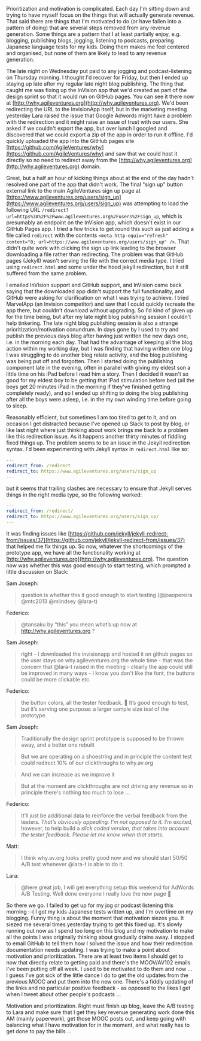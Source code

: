 Prioritization and motivation is complicated.  Each day I'm sitting down and trying to have myself focus on the things that will actually generate revenue.  That said there are things that I'm motivated to do (or have fallen into a pattern of doing) that are several steps removed from any revenue generation.  Some things are a pattern that I at least partially enjoy, e.g. blogging, publishing blogs, jogging, listening to podcasts, preparing Japanese language tests for my kids.  Doing them makes me feel centered and organised, but none of them are likely to lead to any revenue generation.

The late night on Wednesday put paid to any jogging and podcast-listening on Thursday morning.  I thought I'd recover for Friday, but then I ended up staying up late after my regular late night blog publishing.  The thing that caught me was fixing up the InVision app that we'd created as part of the design sprint so that it would run on GitHub pages.  You can see it there now at [http://why.agileventures.org](http://why.agileventures.org).  We'd been redirecting the URL to the InvisionApp itself, but in the marketing meeting yesterday Lara raised the issue that Google Adwords might have a problem with the redirection and it might raise an issue of trust with our users.  She asked if we couldn't export the app, but over lunch I googled and discovered that we could export a zip of the app in order to run it offline.  I'd quickly uploaded the app into the GitHub pages site [https://github.com/AgileVentures/why](https://github.com/AgileVentures/why) and saw that we could host it directly so no need to redirect away from the [http://why.agileventures.org](http://why.agileventures.org) domain.

Great, but a half an hour of kicking things about at the end of the day hadn't resolved one part of the app that didn't work.  The final "sign up" button external link to the main AgileVentures sign up page at [https://www.agileventures.org/users/sign_up](https://www.agileventures.org/users/sign_up) was attempting to load the following URL `/redirect?url=https%3A%2F%2Fwww.agileventures.org%2Fusers%2Fsign_up`, which is presumably an endpoint on the InVision app, which doesn't exist in our GitHub Pages app.  I tried a few tricks to get round this such as just adding a file called `redirect` with the contents `<meta http-equiv="refresh" content="0; url=https://www.agileventures.org/users/sign_up" />`.  That didn't quite work with clicking the sign up link leading to the browser downloading a file rather than redirecting.  The problem was that GitHub pages (Jekyll) wasn't serving the file with the correct media type.  I tried using `redirect.html` and some under the hood jekyll redirection, but it still suffered from the same problem.

I emailed InVision support and GitHub support, and InVision came back saying that the downloaded app didn't support the full functionality, and GitHub were asking for clarification on what I was trying to achieve.  I tried MarvelApp (an Invision competitor) and saw that I could quickly recreate the app there, but couldn't download without upgrading.  So I'd kind of given up for the time being, but after my late night blog publishing session I couldn't help tinkering.  The late night blog publishing session is also a strange prioritization/motivation conundrum.  In days gone by I used to try and publish the previous days blog after having just written the new days one, i.e. in the morning each day.  That had the advantage of keeping all the blog action within my working day, but I was finding that having written one blog I was struggling to do another blog relate activity, and the blog publishing was being put off and forgotten.  Then I started doing the publishing component late in the evening, often in parallel with giving my eldest son a little time on his iPad before I read him a story.  Then I decided it wasn't so good for my eldest boy to be getting that iPad stimulation before bed (all the boys get 20 minutes iPad in the morning if they've finished getting completely ready), and so I ended up shifting to doing the blog publishing after all the boys were asleep, i.e. in the my own winding time before going to sleep.

Reasonably efficient, but sometimes I am too tired to get to it, and on occasion I get distracted because I've opened up Slack to post by blog, or like last night where just thinking about work brings me back to a problem like this redirection issue.  As it happens another thirty minutes of fiddling fixed things up.  The problem seems to be an issue in the Jekyll redirection syntax.  I'd been experimenting with Jekyll syntax in `redirect.html` like so:

```yaml
---
redirect_from: /redirect
redirect_to: https://www.agileventures.org/users/sign_up
---
```

but it seems that trailing slashes are necessary to ensure that Jekyll serves things in the right media type, so the following worked:

```yaml
---
redirect_from: /redirect/
redirect_to: https://www.agileventures.org/users/sign_up/
---
```

It was finding issues like [https://github.com/jekyll/jekyll-redirect-from/issues/37](https://github.com/jekyll/jekyll-redirect-from/issues/37) that helped me fix things up.  So now, whatever the shortcomings of the prototype app, we have all the functionality working at [http://why.agileventures.org](http://why.agileventures.org).  The question now was whether this was good enough to start testing, which prompted a little discussion on Slack:

Sam Joseph:
> question is whether this it good enough to start testing (@joaopereira @mtc2013 @mlindsey @lara-t)

Federico:
> @tansaku by “this” you mean what’s up now at http://why.agileventures.org ?

Sam Joseph:
> right - I downloaded the invisionapp and hosted it on github pages so the user stays on why.agileventures.org the whole time - that was the concern that @lara-t raised in the meeting - clearly the app could still be improved in many ways - I know you don't like the font, the buttons could be more clickable etc.

Federico:
> the button colors, all the tester feedback. :grimacing:
> It’s good enough to test, but it’s serving one purpose: a larger sample size *test* of the prototype.

Sam Joseph: 
> Traditionally the design sprint prototype is supposed to be thrown away, and a better one rebuilt

> But we are operating on a shoestring and in principle the content test could redirect 10% of our clickthroughs to why.av.org

> And we can increase as we improve it

> But at the moment are clickthroughs are not driving any revenue so in principle there's nothing too much to lose ...

Federico:
> It’ll just be additional data to reinforce the verbal feedback from the testers. *That’s obviously appealing. I’m not opposed to it.* I’m excited, however, to help build a *slick coded version, that takes into account the tester feedback. Please let me know when that starts.*

Matt:
> I think why.av.org looks pretty good now and we should start 50/50 A/B test whenever @lara-t is able to do it.

Lara:
> @here great job, I will get everything setup this weekend for AdWords A/B Testing. Well done everyone I really love the new page :slightly_smiling_face:

So there we go.  I failed to get up for my jog or podcast listening this morning :-( I got my kids Japanese tests written up, and I'm overtime on my blogging.  Funny thing is about the moment that motivation siezes you.  It siezed me several times yesterday trying to get this fixed up.  It's slowly running out now as I spend too long on this blog and my motivation to make all the points I was originally thinking about gradually drains away.  I stopped to email GitHub to tell them how I solved the issue and how their redirection documentation needs updating.  I was trying to make a point about motivation and prioritization.  There are at least two items I should get to now that directly relate to getting paid and there's the MOOV/AV102 emails I've been putting off all week.  I used to be motivated to do them and now ... I guess I've got sick of the little dance I do to get the old updates from the previous MOOC and put them into the new one.  There's a fiddly updating of the links and no particular positive feedback - as opposed to the likes I get when I tweet about other people's podcasts ...

Motivation and prioritization.  Right must finish up blog, leave the A/B testing to Lara and make sure that I get they key revenue generating work done this AM (mainly paperwork), get those MOOC posts out, and keep going with balancing what I have motivation for in the moment, and what really has to get done to pay the bills ...
